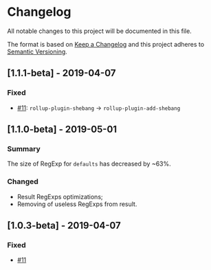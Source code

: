 # Changelog

All notable changes to this project will be documented in this file.

The format is based on [Keep a Changelog](http://keepachangelog.com/en/1.0.0/)
and this project adheres to [Semantic Versioning](http://semver.org/spec/v2.0.0.html).

## [1.1.1-beta] - 2019-04-07
### Fixed
- [#11](https://github.com/browserslist/browserslist-useragent-regexp/issues/11): `rollup-plugin-shebang` -> `rollup-plugin-add-shebang`

## [1.1.0-beta] - 2019-05-01
### Summary
The size of RegExp for `defaults` has decreased by ~63%.
### Changed
- Result RegExps optimizations;
- Removing of useless RegExps from result.

## [1.0.3-beta] - 2019-04-07
### Fixed
- [#11](https://github.com/browserslist/browserslist-useragent-regexp/issues/11)
